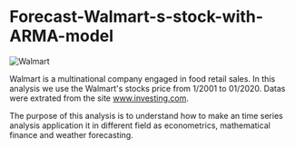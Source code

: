 # Forecast-Walmart-s-stock-with-ARMA-model

![Walmart](https://user-images.githubusercontent.com/104760218/193003075-076c9479-c1ac-4dfd-8337-cac095e5f3bd.jpg)


Walmart is a multinational company engaged in food retail sales. 
In this analysis we use the Walmart's stocks price from 1/2001 to 01/2020. Datas were extrated from the site www.investing.com.

The purpose of this analysis is to understand how to make an time series analysis application it in different field as econometrics, mathematical finance and weather forecasting.

